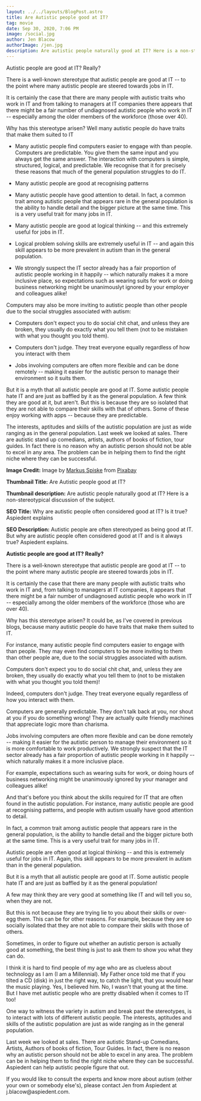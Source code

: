 ```yaml
---
layout: ../../layouts/BlogPost.astro
title: Are Autistic people good at IT?
tag: movie
date: Sep 30, 2020, 7:06 PM
image: /social.jpg
author: Jen Blacow
authorImage: /jen.jpg
description: Are autistic people naturally good at IT? Here is a non-stereotypical discussion of the subject.
---
```

Autistic people are good at IT? Really?

There is a well-known stereotype that autistic people are good at IT --
to the point where many autistic people are steered towards jobs in IT.

It is certainly the case that there are many people with autistic traits
who work in IT and from talking to managers at IT companies there
appears that there might be a fair number of undiagnosed autistic people
who work in IT -- especially among the older members of the workforce
(those over 40).

Why has this stereotype arisen? Well many autistic people do have traits
that make them suited to IT

-   Many autistic people find computers easier to engage with than
    people. Computers are predictable. You give them the same input and
    you always get the same answer. The interaction with computers is
    simple, structured, logical, and predictable. We recognise that it
    for precisely these reasons that much of the general population
    struggles to do IT.

-   Many autistic people are good at recognising patterns

-   Many autistic people have good attention to detail. In fact, a
    common trait among autistic people that appears rare in the general
    population is the ability to handle detail and the bigger picture at
    the same time. This is a very useful trait for many jobs in IT.

-   Many autistic people are good at logical thinking -- and this
    extremely useful for jobs in IT.

-   Logical problem solving skills are extremely useful in IT -- and
    again this skill appears to be more prevalent in autism than in the
    general population.

-   We strongly suspect the IT sector already has a fair proportion of
    autistic people working in it happily -- which naturally makes it a
    more inclusive place, so expectations such as wearing suits for work
    or doing business networking might be unanimouslyt ignored by your
    employer and colleagues alike!

Computers may also be more inviting to autistic people than other people
due to the social struggles associated with autism:

-   Computers don't expect you to do social chit chat, and unless they
    are broken, they usually do exactly what you tell them (not to be
    mistaken with what you thought you told them).

-   Computers don't judge. They treat everyone equally regardless of how
    you interact with them

-   Jobs involving computers are often more flexible and can be done
    remotely -- making it easier for the autistic person to manage their
    environment so it suits them.

But it is a myth that all autistic people are good at IT. Some autistic
people hate IT and are just as baffled by it as the general population.
A few think they are good at it, but aren't. But this is because they
are so isolated that they are not able to compare their skills with that
of others. Some of these enjoy working with apps -- because they are
predictable.

The interests, aptitudes and skills of the autistic population are just
as wide ranging as in the general population. Last week we looked at
sales. There are autistic stand up comedians, artists, authors of books
of fiction, tour guides. In fact there is no reason why an autistic
person should not be able to excel in any area. The problem can be in
helping them to find the right niche where they can be successful.

**Image Credit:** Image by [Markus
Spiske](https://pixabay.com/users/markusspiske-670330/?utm_source=link-attribution&utm_medium=referral&utm_campaign=image&utm_content=1486361) from [Pixabay](https://pixabay.com/?utm_source=link-attribution&utm_medium=referral&utm_campaign=image&utm_content=1486361) 

**Thumbnail Title:** Are Autistic people good at IT?

**Thumbnail description:** Are autistic people naturally good at IT?
Here is a non-stereotypical discussion of the subject.

**SEO Title:** Why are autistic people often considered good at IT? Is
it true? Aspiedent explains

**SEO Description:** Autistic people are often stereotyped as being good
at IT. But why are autistic people often considered good at IT and is it
always true? Aspiedent explains.

**Autistic people are good at IT? Really?**

There is a well-known stereotype that autistic people are good at IT --
to the point where many autistic people are steered towards jobs in IT.

It is certainly the case that there are many people with autistic traits
who work in IT and, from talking to managers at IT companies, it appears
that there might be a fair number of undiagnosed autistic people who
work in IT -- especially among the older members of the workforce (those
who are over 40).

Why has this stereotype arisen? It could be, as I've covered in previous
blogs, because many autistic people do have traits that make them suited
to IT.

For instance, many autistic people find computers easier to engage with
than people. They may even find computers to be more inviting to them
than other people are, due to the social struggles associated with
autism.

Computers don't expect you to do social chit chat, and, unless they are
broken, they usually do exactly what you tell them to (not to be
mistaken with what you thought you told them)!

Indeed, computers don't judge. They treat everyone equally regardless of
how you interact with them.

Computers are generally predictable. They don't talk back at you, nor
shout at you if you do something wrong! They are actually quite friendly
machines that appreciate logic more than charisma.

Jobs involving computers are often more flexible and can be done
remotely -- making it easier for the autistic person to manage their
environment so it is more comfortable to work productively. We strongly
suspect that the IT sector already has a fair proportion of autistic
people working in it happily -- which naturally makes it a more
inclusive place.

For example, expectations such as wearing suits for work, or doing hours
of business networking might be unanimously ignored by your manager and
colleagues alike!

And that's before you think about the skills required for IT that are
often found in the autistic population. For instance, many autistic
people are good at recognising patterns, and people with autism usually
have good attention to detail.

In fact, a common trait among autistic people that appears rare in the
general population, is the ability to handle detail and the bigger
picture both at the same time. This is a very useful trait for many jobs
in IT.

Autistic people are often good at logical thinking -- and this is
extremely useful for jobs in IT. Again, this skill appears to be more
prevalent in autism than in the general population.

But it is a myth that all autistic people are good at IT. Some autistic
people hate IT and are just as baffled by it as the general population!

A few may think they are very good at something like IT and will tell
you so, when they are not.

But this is not because they are trying lie to you about their skills or
over-egg them. This can be for other reasons. For example, because they
are so socially isolated that they are not able to compare their skills
with those of others.

Sometimes, in order to figure out whether an autistic person is actually
good at something, the best thing is just to ask them to show you what
they can do.

I think it is hard to find people of my age who are as clueless about
technology as I am (I am a Millennial). My Father once told me that if
you tilted a CD (disk) in just the right way, to catch the light, that
you would hear the music playing. Yes, I believed him. No, I wasn't that
young at the time. But I have met autistic people who are pretty
disabled when it comes to IT too!

One way to witness the variety in autism and break past the stereotypes,
is to interact with lots of different autistic people. The interests,
aptitudes and skills of the autistic population are just as wide ranging
as in the general population.

Last week we looked at sales. There are autistic Stand-up Comedians,
Artists, Authors of books of fiction, Tour Guides. In fact, there is no
reason why an autistic person should not be able to excel in any area.
The problem can be in helping them to find the right niche where they
can be successful. Aspiedent can help autistic people figure that out.

If you would like to consult the experts and know more about autism
(either your own or somebody else's), please contact Jen from Aspiedent
at j.blacow\@aspiedent.com.
